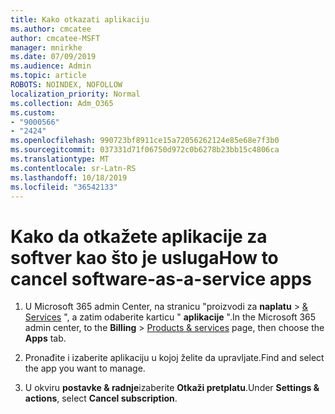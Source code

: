 ```yaml
---
title: Kako otkazati aplikaciju
ms.author: cmcatee
author: cmcatee-MSFT
manager: mnirkhe
ms.date: 07/09/2019
ms.audience: Admin
ms.topic: article
ROBOTS: NOINDEX, NOFOLLOW
localization_priority: Normal
ms.collection: Adm_O365
ms.custom:
- "9000566"
- "2424"
ms.openlocfilehash: 990723bf8911ce15a72056262124e85e68e7f3b0
ms.sourcegitcommit: 037331d71f06750d972c0b6278b23bb15c4806ca
ms.translationtype: MT
ms.contentlocale: sr-Latn-RS
ms.lasthandoff: 10/18/2019
ms.locfileid: "36542133"
---
```

# <a name="how-to-cancel-software-as-a-service-apps"></a><span data-ttu-id="804cd-102">Kako da otkažete aplikacije za softver kao što je usluga</span><span class="sxs-lookup"><span data-stu-id="804cd-102">How to cancel software-as-a-service apps</span></span> 

1. <span data-ttu-id="804cd-103">U Microsoft 365 admin Center, na stranicu "proizvodi za **naplatu** > [& Services](https://go.microsoft.com/fwlink/p/?linkid=842054) ", a zatim odaberite karticu " **aplikacije** ".</span><span class="sxs-lookup"><span data-stu-id="804cd-103">In the Microsoft 365 admin center, to the **Billing** > [Products & services](https://go.microsoft.com/fwlink/p/?linkid=842054) page, then choose the **Apps** tab.</span></span>

2. <span data-ttu-id="804cd-104">Pronađite i izaberite aplikaciju u kojoj želite da upravljate.</span><span class="sxs-lookup"><span data-stu-id="804cd-104">Find and select the app you want to manage.</span></span>

3. <span data-ttu-id="804cd-105">U okviru **postavke & radnje**izaberite **Otkaži pretplatu**.</span><span class="sxs-lookup"><span data-stu-id="804cd-105">Under **Settings & actions**, select **Cancel subscription**.</span></span>